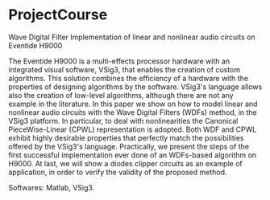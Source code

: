 # ProjectCourse
Wave Digital Filter Implementation of linear and nonlinear audio circuits on Eventide H9000

The Eventide H9000 is a multi-effects processor hardware with an integrated visual software, VSig3, that enables the creation of custom algorithms. This solution combines the efficiency of a hardware with the properties of designing algorithms by the software. VSig3's language allows also the creation of low-level algorithms, although there are not any example in the literature.
In this paper we show on how to model linear and nonlinear audio circuits with the Wave Digital Filters (WDFs) method, in the VSig3 platform. In particular, to deal with nonlinearities the Canonical PieceWise-Linear (CPWL) representation is adopted. Both WDF and CPWL exhibit highly desirable properties that perfectly match the possibilities offered by the VSig3's language.
Practically, we present the steps of the first successful implementation ever done of an WDFs-based algorithm on H9000.
At last, we will show a diodes clipper circuits as an example of application, in order to verify the validity of the proposed method.

Softwares: Matlab, VSig3.
